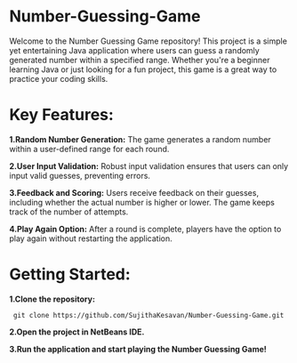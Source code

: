 # Number-Guessing-Game

Welcome to the Number Guessing Game repository! This project is a simple yet entertaining Java application where users can guess a randomly generated number within a specified range. Whether you're a beginner learning Java or just looking for a fun project, this game is a great way to practice your coding skills.

# Key Features:

**1.Random Number Generation:** The game generates a random number within a user-defined range for each round.

**2.User Input Validation:** Robust input validation ensures that users can only input valid guesses, preventing errors.

**3.Feedback and Scoring:** Users receive feedback on their guesses, including whether the actual number is higher or lower. The game keeps track of the number of attempts.

**4.Play Again Option:** After a round is complete, players have the option to play again without restarting the application.

# Getting Started:

  **1.Clone the repository:**
  
     git clone https://github.com/SujithaKesavan/Number-Guessing-Game.git

  **2.Open the project in NetBeans IDE.**

  **3.Run the application and start playing the Number Guessing Game!**

